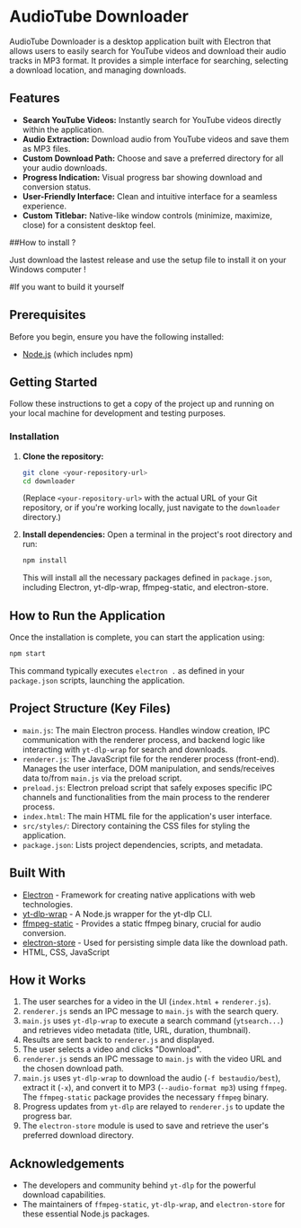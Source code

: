 # AudioTube Downloader

AudioTube Downloader is a desktop application built with Electron that allows users to easily search for YouTube videos and download their audio tracks in MP3 format. It provides a simple interface for searching, selecting a download location, and managing downloads.

## Features

*   **Search YouTube Videos:** Instantly search for YouTube videos directly within the application.
*   **Audio Extraction:** Download audio from YouTube videos and save them as MP3 files.
*   **Custom Download Path:** Choose and save a preferred directory for all your audio downloads.
*   **Progress Indication:** Visual progress bar showing download and conversion status.
*   **User-Friendly Interface:** Clean and intuitive interface for a seamless experience.
*   **Custom Titlebar:** Native-like window controls (minimize, maximize, close) for a consistent desktop feel.

##How to install ?

Just download the lastest release and use the setup file to install it on your Windows computer !

#If you want to build it yourself

## Prerequisites

Before you begin, ensure you have the following installed:
*   [Node.js](https://nodejs.org/) (which includes npm)

## Getting Started

Follow these instructions to get a copy of the project up and running on your local machine for development and testing purposes.

### Installation

1.  **Clone the repository:**
    ```bash
    git clone <your-repository-url>
    cd downloader 
    ```
    (Replace `<your-repository-url>` with the actual URL of your Git repository, or if you're working locally, just navigate to the `downloader` directory.)

2.  **Install dependencies:**
    Open a terminal in the project's root directory and run:
    ```bash
    npm install
    ```
    This will install all the necessary packages defined in `package.json`, including Electron, yt-dlp-wrap, ffmpeg-static, and electron-store.

## How to Run the Application

Once the installation is complete, you can start the application using:

```bash
npm start
```

This command typically executes `electron .` as defined in your `package.json` scripts, launching the application.

## Project Structure (Key Files)

*   `main.js`: The main Electron process. Handles window creation, IPC communication with the renderer process, and backend logic like interacting with `yt-dlp-wrap` for search and downloads.
*   `renderer.js`: The JavaScript file for the renderer process (front-end). Manages the user interface, DOM manipulation, and sends/receives data to/from `main.js` via the preload script.
*   `preload.js`: Electron preload script that safely exposes specific IPC channels and functionalities from the main process to the renderer process.
*   `index.html`: The main HTML file for the application's user interface.
*   `src/styles/`: Directory containing the CSS files for styling the application.
*   `package.json`: Lists project dependencies, scripts, and metadata.

## Built With

*   [Electron](https://www.electronjs.org/) - Framework for creating native applications with web technologies.
*   [yt-dlp-wrap](https://github.com/yt-dlp-wrap/yt-dlp-wrap) - A Node.js wrapper for the yt-dlp CLI.
*   [ffmpeg-static](https://github.com/eugeneware/ffmpeg-static) - Provides a static ffmpeg binary, crucial for audio conversion.
*   [electron-store](https://github.com/sindresorhus/electron-store) - Used for persisting simple data like the download path.
*   HTML, CSS, JavaScript

## How it Works

1.  The user searches for a video in the UI (`index.html` + `renderer.js`).
2.  `renderer.js` sends an IPC message to `main.js` with the search query.
3.  `main.js` uses `yt-dlp-wrap` to execute a search command (`ytsearch...`) and retrieves video metadata (title, URL, duration, thumbnail).
4.  Results are sent back to `renderer.js` and displayed.
5.  The user selects a video and clicks "Download".
6.  `renderer.js` sends an IPC message to `main.js` with the video URL and the chosen download path.
7.  `main.js` uses `yt-dlp-wrap` to download the audio (`-f bestaudio/best`), extract it (`-x`), and convert it to MP3 (`--audio-format mp3`) using `ffmpeg`. The `ffmpeg-static` package provides the necessary `ffmpeg` binary.
8.  Progress updates from `yt-dlp` are relayed to `renderer.js` to update the progress bar.
9.  The `electron-store` module is used to save and retrieve the user's preferred download directory.

## Acknowledgements

*   The developers and community behind `yt-dlp` for the powerful download capabilities.
*   The maintainers of `ffmpeg-static`, `yt-dlp-wrap`, and `electron-store` for these essential Node.js packages.

